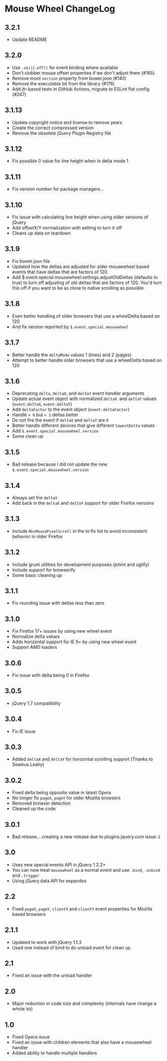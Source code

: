 # Mouse Wheel ChangeLog

## 3.2.1

* Update README

## 3.2.0

* Use `.on()`/`.off()` for event binding where available
* Don't clobber mouse offset properties if we don't adjust them (#165)
* Remove moot `version` property from bower.json (#140)
* Remove the executable bit from the library (#176)
* Add jtr-based tests in GitHub Actions, migrate to ESLint flat config (#247)

## 3.1.13

* Update copyright notice and license to remove years
* Create the correct compressed version
* Remove the obsolete jQuery Plugin Registry file

## 3.1.12

* Fix possible 0 value for line height when in delta mode 1

## 3.1.11

* Fix version number for package managers...

## 3.1.10

* Fix issue with calculating line height when using older versions of jQuery
* Add offsetX/Y normalization with setting to turn it off
* Cleans up data on teardown

## 3.1.9

* Fix bower.json file
* Updated how the deltas are adjusted for older mousewheel based events that have deltas that are factors of 120.
* Add $.event.special.mousewheel.settings.adjustOldDeltas (defaults to true) to turn off adjusting of old deltas that are factors of 120. You'd turn this off if you want to be as close to native scrolling as possible.

## 3.1.8

* Even better handling of older browsers that use a wheelDelta based on 120
* And fix version reported by `$.event.special.mousewheel`

## 3.1.7

* Better handle the `deltaMode` values 1 (lines) and 2 (pages)
* Attempt to better handle older browsers that use a wheelDelta based on 120

## 3.1.6

* Deprecating `delta`, `deltaX`, and `deltaY` event handler arguments
* Update actual event object with normalized `deltaX `and `deltaY` values (`event.deltaX`, `event.deltaY`)
* Add `deltaFactor` to the event object (`event.deltaFactor`)
* Handle `> 0` but `< 1` deltas better
* Do not fire the event if `deltaX` and `deltaY` are `0`
* Better handle different devices that give different `lowestDelta` values
* Add `$.event.special.mousewheel.version`
* Some clean up

## 3.1.5

* Bad release because I did not update the new `$.event.special.mousewheel.version`

## 3.1.4

* Always set the `deltaY`
* Add back in the `deltaX` and `deltaY` support for older Firefox versions

## 3.1.3

* Include `MozMousePixelScroll` in the to fix list to avoid inconsistent behavior in older Firefox

## 3.1.2

* Include grunt utilities for development purposes (jshint and uglify)
* Include support for browserify
* Some basic cleaning up

## 3.1.1

* Fix rounding issue with deltas less than zero


## 3.1.0

* Fix Firefox 17+ issues by using new wheel event
* Normalize delta values
* Adds horizontal support for IE 9+ by using new wheel event
* Support AMD loaders


## 3.0.6

* Fix issue with delta being 0 in Firefox


## 3.0.5

* jQuery 1.7 compatibility


## 3.0.4

* Fix IE issue


## 3.0.3

* Added `deltaX` and `deltaY` for horizontal scrolling support (Thanks to Seamus Leahy)


## 3.0.2

* Fixed delta being opposite value in latest Opera
* No longer fix `pageX`, `pageY` for older Mozilla browsers
* Removed browser detection
* Cleaned up the code


## 3.0.1

* Bad release... creating a new release due to plugins.jquery.com issue :(


## 3.0

* Uses new special events API in jQuery 1.2.2+
* You can now treat `mousewheel` as a normal event and use `.bind`, `.unbind` and `.trigger`
* Using jQuery.data API for expandos


## 2.2

* Fixed `pageX`, `pageY`, `clientX` and `clientY` event properties for Mozilla based browsers


## 2.1.1

* Updated to work with jQuery 1.1.3
* Used one instead of bind to do unload event for clean up


## 2.1

* Fixed an issue with the unload handler


## 2.0

* Major reduction in code size and complexity (internals have change a whole lot)


## 1.0

* Fixed Opera issue
* Fixed an issue with children elements that also have a mousewheel handler
* Added ability to handle multiple handlers
